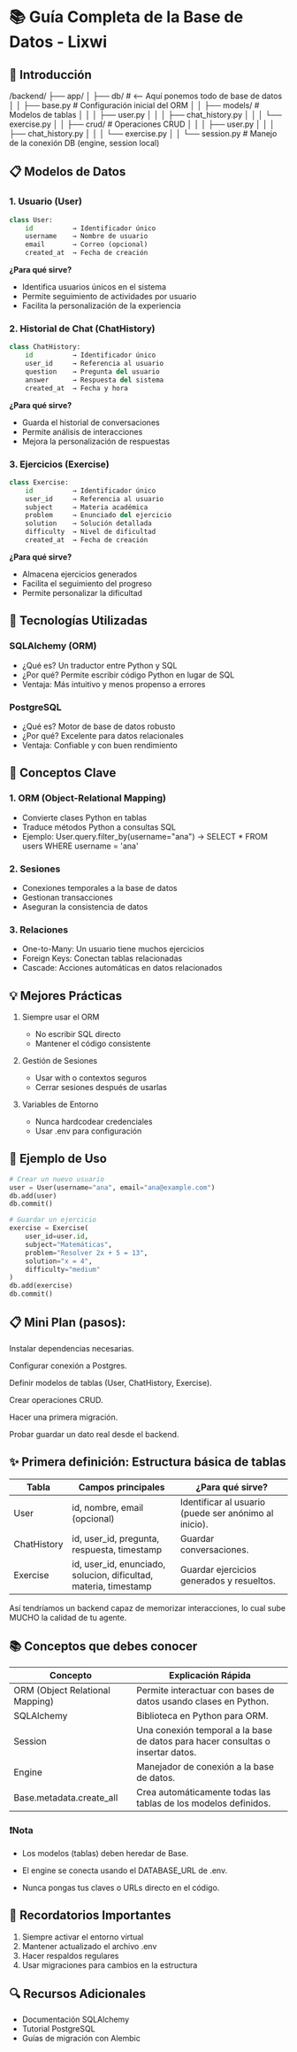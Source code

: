 # 📚 Guía Completa de la Base de Datos - Lixwi

## 🌟 Introducción

/backend/
├── app/
│   ├── db/                # <-- Aquí ponemos todo de base de datos
│   │   ├── base.py         # Configuración inicial del ORM
│   │   ├── models/         # Modelos de tablas
│   │   │   ├── user.py
│   │   │   ├── chat_history.py
│   │   │   └── exercise.py
│   │   ├── crud/           # Operaciones CRUD
│   │   │   ├── user.py
│   │   │   ├── chat_history.py
│   │   │   └── exercise.py
│   │   └── session.py      # Manejo de la conexión DB (engine, session local)

## 📋 Modelos de Datos
### 1. Usuario (User)
```python
class User:
    id          → Identificador único
    username    → Nombre de usuario
    email       → Correo (opcional)
    created_at  → Fecha de creación
```
**¿Para qué sirve?**

- Identifica usuarios únicos en el sistema
- Permite seguimiento de actividades por usuario
- Facilita la personalización de la experiencia

### 2. Historial de Chat (ChatHistory)
```python
class ChatHistory:
    id          → Identificador único
    user_id     → Referencia al usuario
    question    → Pregunta del usuario
    answer      → Respuesta del sistema
    created_at  → Fecha y hora
```
**¿Para qué sirve?**

- Guarda el historial de conversaciones
- Permite análisis de interacciones
- Mejora la personalización de respuestas

### 3. Ejercicios (Exercise)
```python
class Exercise:
    id          → Identificador único
    user_id     → Referencia al usuario
    subject     → Materia académica
    problem     → Enunciado del ejercicio
    solution    → Solución detallada
    difficulty  → Nivel de dificultad
    created_at  → Fecha de creación
```

**¿Para qué sirve?**

- Almacena ejercicios generados
- Facilita el seguimiento del progreso
- Permite personalizar la dificultad

## 🔧 Tecnologías Utilizadas
### SQLAlchemy (ORM)
- ¿Qué es? Un traductor entre Python y SQL
- ¿Por qué? Permite escribir código Python en lugar de SQL
- Ventaja: Más intuitivo y menos propenso a errores
### PostgreSQL
- ¿Qué es? Motor de base de datos robusto
- ¿Por qué? Excelente para datos relacionales
- Ventaja: Confiable y con buen rendimiento
## 🎯 Conceptos Clave
### 1. ORM (Object-Relational Mapping)
- Convierte clases Python en tablas
- Traduce métodos Python a consultas SQL
- Ejemplo: User.query.filter_by(username="ana") → SELECT * FROM users WHERE username = 'ana'
### 2. Sesiones
- Conexiones temporales a la base de datos
- Gestionan transacciones
- Aseguran la consistencia de datos
### 3. Relaciones
- One-to-Many: Un usuario tiene muchos ejercicios
- Foreign Keys: Conectan tablas relacionadas
- Cascade: Acciones automáticas en datos relacionados

## 💡 Mejores Prácticas
1. Siempre usar el ORM
   
   - No escribir SQL directo
   - Mantener el código consistente
2. Gestión de Sesiones
   
   - Usar with o contextos seguros
   - Cerrar sesiones después de usarlas
3. Variables de Entorno
   
   - Nunca hardcodear credenciales
   - Usar .env para configuración
## 🚀 Ejemplo de Uso
```python
# Crear un nuevo usuario
user = User(username="ana", email="ana@example.com")
db.add(user)
db.commit()

# Guardar un ejercicio
exercise = Exercise(
    user_id=user.id,
    subject="Matemáticas",
    problem="Resolver 2x + 5 = 13",
    solution="x = 4",
    difficulty="medium"
)
db.add(exercise)
db.commit()
```

## 📋 Mini Plan (pasos):

Instalar dependencias necesarias.

Configurar conexión a Postgres.

Definir modelos de tablas (User, ChatHistory, Exercise).

Crear operaciones CRUD.

Hacer una primera migración.

Probar guardar un dato real desde el backend.

## ✨ Primera definición: Estructura básica de tablas

Tabla | Campos principales | ¿Para qué sirve?
--- | --- | ---
User | id, nombre, email (opcional) | Identificar al usuario (puede ser anónimo al inicio).
ChatHistory | id, user_id, pregunta, respuesta, timestamp | Guardar conversaciones.
Exercise | id, user_id, enunciado, solucion, dificultad, materia, timestamp | Guardar ejercicios generados y resueltos.

Así tendríamos un backend capaz de memorizar interacciones, lo cual sube MUCHO la calidad de tu agente.

## 📚 Conceptos que debes conocer

Concepto | Explicación Rápida
--- | ---
ORM (Object Relational Mapping) | Permite interactuar con bases de datos usando clases en Python.
SQLAlchemy | Biblioteca en Python para ORM.
Session | Una conexión temporal a la base de datos para hacer consultas o insertar datos.
Engine | Manejador de conexión a la base de datos.
Base.metadata.create_all | Crea automáticamente todas las tablas de los modelos definidos.

### ❗Nota
* Los modelos (tablas) deben heredar de Base.

* El engine se conecta usando el DATABASE_URL de .env.

* Nunca pongas tus claves o URLs directo en el código.

## 📌 Recordatorios Importantes
1. Siempre activar el entorno virtual
2. Mantener actualizado el archivo .env
3. Hacer respaldos regulares
4. Usar migraciones para cambios en la estructura
## 🔍 Recursos Adicionales
- Documentación SQLAlchemy
- Tutorial PostgreSQL
- Guías de migración con Alembic